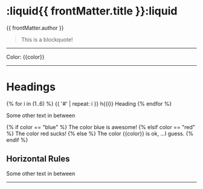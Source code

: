 # :liquid{{ frontMatter.title }}:liquid

<liquid-prop>{{ frontMatter.author }}</liquid-prop>

> This is a blockquote!

---

  <p>Color: {{color}}</p>
  
***

# Headings

<liquid-for>
{% for i in (1..6) %}
{{ '#' | repeat: i }} h{{i}} Heading
{% endfor %}
</liquid-for>

Some other text in between

<liquid-if>
{% if color == "blue" %}
  The color blue is awesome!
{% elsif color == "red" %}
  The color red sucks!
{% else %}
  The color {{color}} is ok, ...I guess.
{% endif %}
</liquid-if>

## Horizontal Rules

Some other text in between

---
